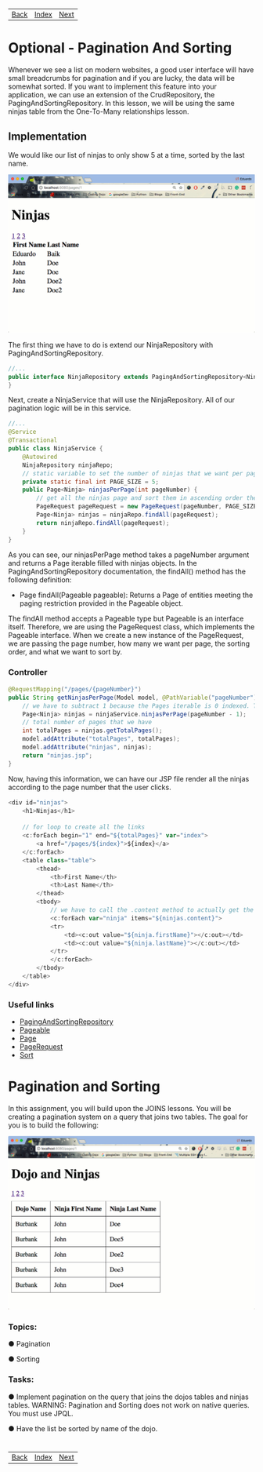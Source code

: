 <table width="100%">
    <tr>
        <td><a href="./005_Employee_Managers.md">Back</a></td>
        <td><a href="../Index.md">Index</a></td>
        <td><a href="./../005_Login_Registration/001_Overview.md">Next</a></td>
    </tr>
</table>

#

#   Optional - Pagination And Sorting
Whenever we see a list on modern websites, a good user interface will have small breadcrumbs for pagination and if you are lucky, the data will be somewhat sorted. If you want to implement this feature into your application, we can use an extension of the CrudRepository, the PagingAndSortingRepository. In this lesson, we will be using the same ninjas table from the One-To-Many relationships lesson.

##  __Implementation__
We would like our list of ninjas to only show 5 at a time, sorted by the last name.

<img src="./../../000_img/pagination.gif">

The first thing we have to do is extend our NinjaRepository with PagingAndSortingRepository.
```java
//...
public interface NinjaRepository extends PagingAndSortingRepository<Ninja, Long>{
}
```
Next, create a NinjaService that will use the NinjaRepository. All of our pagination logic will be in this service.
```java
//...
@Service
@Transactional
public class NinjaService {
    @Autowired 
    NinjaRepository ninjaRepo;
    // static variable to set the number of ninjas that we want per page
    private static final int PAGE_SIZE = 5;
    public Page<Ninja> ninjasPerPage(int pageNumber) {
        // get all the ninjas page and sort them in ascending order the last name property
        PageRequest pageRequest = new PageRequest(pageNumber, PAGE_SIZE, Sort.Direction.ASC, "lastName");
        Page<Ninja> ninjas = ninjaRepo.findAll(pageRequest);
        return ninjaRepo.findAll(pageRequest);
    }
}
```
As you can see, our ninjasPerPage method takes a pageNumber argument and returns a Page iterable filled with ninjas objects. In the PagingAndSortingRepository documentation, the findAll() method has the following definition:

*   Page<T> findAll(Pageable pageable): Returns a Page of entities meeting the paging restriction provided in the Pageable object.

The findAll method accepts a Pageable type but Pageable is an interface itself. Therefore, we are using the PageRequest class, which implements the Pageable interface. When we create a new instance of the PageRequest, we are passing the page number, how many we want per page, the sorting order, and what we want to sort by.

### __Controller__
```java
@RequestMapping("/pages/{pageNumber}")
public String getNinjasPerPage(Model model, @PathVariable("pageNumber") int pageNumber) {
    // we have to subtract 1 because the Pages iterable is 0 indexed. This is for our links to be able to show from 1...pageMax, instead of 0...pageMax class="keyword operator from-rainbow">- 1.
    Page<Ninja> ninjas = ninjaService.ninjasPerPage(pageNumber - 1);
    // total number of pages that we have
    int totalPages = ninjas.getTotalPages();
    model.addAttribute("totalPages", totalPages);
    model.addAttribute("ninjas", ninjas);
    return "ninjas.jsp";
}
```
Now, having this information, we can have our JSP file render all the ninjas according to the page number that the user clicks.
```js
<div id="ninjas">
    <h1>Ninjas</h1>
    
    // for loop to create all the links
    <c:forEach begin="1" end="${totalPages}" var="index">
        <a href="/pages/${index}">${index}</a>
    </c:forEach>
    <table class="table">
        <thead>
            <th>First Name</th>
            <th>Last Name</th>
        </thead>
        <tbody>
            // we have to call the .content method to actually get the ninjas inside the Page iterable.
            <c:forEach var="ninja" items="${ninjas.content}">                 
            <tr>
                <td><c:out value="${ninja.firstName}"></c:out></td>
                <td><c:out value="${ninja.lastName}"></c:out></td>
            </tr>
            </c:forEach>
        </tbody>
    </table>
</div>
```
### __Useful links__
*   [PagingAndSortingRepository](https://docs.spring.io/spring-data/commons/docs/current/api/org/springframework/data/repository/PagingAndSortingRepository.html)
*   [Pageable](https://docs.spring.io/spring-data/commons/docs/current/api/org/springframework/data/domain/Pageable.html)
*   [Page](https://docs.spring.io/spring-data/commons/docs/current/api/org/springframework/data/domain/Page.html)
*   [PageRequest](https://docs.spring.io/spring-data/commons/docs/current/api/org/springframework/data/domain/PageRequest.html)
*   [Sort](https://docs.spring.io/spring-data/commons/docs/current/api/org/springframework/data/domain/Sort.html)


#   Pagination and Sorting
In this assignment, you will build upon the JOINS lessons. You will be creating a pagination system on a query that joins two tables. The goal for you is to build the following:

<img src="./../../000_img/paginationAssignment.gif">

### __Topics:__
● Pagination

● Sorting

### __Tasks:__
● Implement pagination on the query that joins the dojos tables and ninjas tables. WARNING: Pagination and Sorting does not work on native queries. You must use JPQL.

● Have the list be sorted by name of the dojo.


#

[]()
<table width="100%">
    <tr>
        <td><a href="./005_Employee_Managers.md">Back</a></td>
        <td><a href="../Index.md">Index</a></td>
        <td><a href="./../005_Login_Registration/001_Overview.md">Next</a></td>
    </tr>
</table>